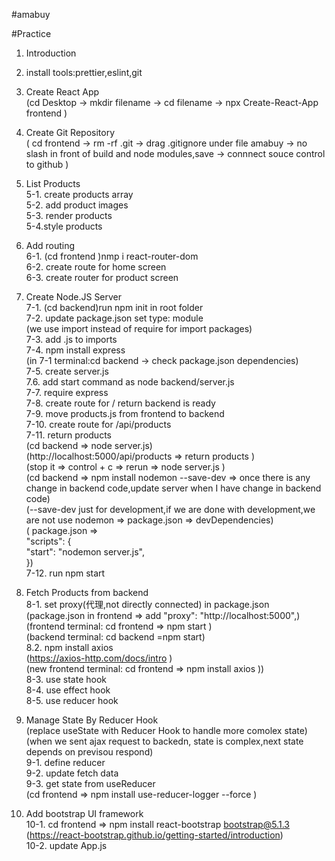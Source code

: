 #amabuy

#Practice

1. Introduction

2. install tools:prettier,eslint,git

3. Create React App  
   (cd Desktop -> mkdir filename -> cd filename -> npx Create-React-App frontend )

4. Create Git Repository  
   ( cd frontend -> rm -rf .git -> drag .gitignore under file amabuy -> no slash in front of build and node modules,save -> connnect souce control to github )

5. List Products  
   5-1. create products array  
   5-2. add product images  
   5-3. render products  
   5-4.style products

6. Add routing  
   6-1. (cd frontend )nmp i react-router-dom  
   6-2. create route for home screen  
   6-3. create router for product screen

7. Create Node.JS Server  
   7-1. (cd backend)run npm init in root folder  
   7-2. update package.json set type: module  
   (we use import instead of require for import packages)  
   7-3. add .js to imports  
   7-4. npm install express  
   (in 7-1 terminal:cd backend -> check package.json dependencies)  
   7-5. create server.js  
   7.6. add start command as node backend/server.js  
   7-7. require express  
   7-8. create route for / return backend is ready  
   7-9. move products.js from frontend to backend  
   7-10. create route for /api/products  
   7-11. return products  
   (cd backend => node server.js)  
   (http://localhost:5000/api/products => return products )  
   (stop it => control + c => rerun => node server.js )  
   (cd backend => npm install nodemon --save-dev => once there is any change in backend code,update server when I have change in backend code)  
   (--save-dev just for development,if we are done with development,we are not use nodemon => package.json => devDependencies)  
   ( package.json =>  
   "scripts": {  
   "start": "nodemon server.js",  
   })  
   7-12. run npm start

8. Fetch Products from backend  
   8-1. set proxy(代理,not directly connected) in package.json  
   (package.json in frontend => add "proxy": "http://localhost:5000",)  
   (frontend terminal: cd frontend => npm start )  
   (backend terminal: cd backend =npm start)  
   8.2. npm install axios  
   (https://axios-http.com/docs/intro )  
   (new frontend terminal: cd frontend => npm install axios ))  
   8-3. use state hook  
   8-4. use effect hook  
   8-5. use reducer hook

9. Manage State By Reducer Hook  
   (replace useState with Reducer Hook to handle more comolex state)  
   (when we sent ajax request to backedn, state is complex,next state depends on previsou respond)  
   9-1. define reducer  
   9-2. update fetch data  
   9-3. get state from useReducer  
   (cd frontend => npm install use-reducer-logger --force )

10. Add bootstrap UI framework  
    10-1. cd frontend => npm install react-bootstrap bootstrap@5.1.3  
    (https://react-bootstrap.github.io/getting-started/introduction)  
    10-2. update App.js
